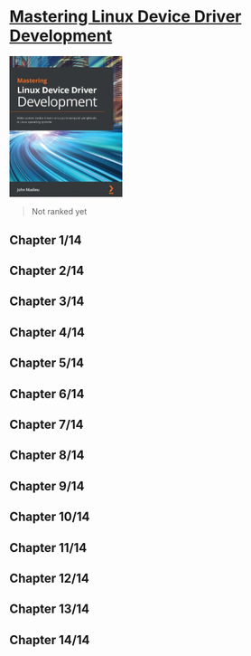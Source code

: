 # [Mastering Linux Device Driver Development](https://www.amazon.com/Mastering-Linux-Device-Driver-Development/dp/178934204X/ref=sr_1_4?crid=EDZNFMA7B2P2&keywords=mastering+linux+kernel+development&qid=1660587572&sprefix=mastering+linux+kernel+develop%2Caps%2C442&sr=8-4)
<img alg="Mastering Linux Device Driver Development" src="../covers/9781789342208.jpg" width="200"/>

> Not ranked yet

## Chapter 1/14
## Chapter 2/14
## Chapter 3/14
## Chapter 4/14
## Chapter 5/14
## Chapter 6/14
## Chapter 7/14
## Chapter 8/14
## Chapter 9/14
## Chapter 10/14
## Chapter 11/14
## Chapter 12/14
## Chapter 13/14
## Chapter 14/14
